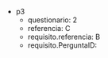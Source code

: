 












- p3
  - questionario: 2
  - referencia: C
  - requisito.referencia: B
  - requisito.PerguntaID:

